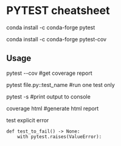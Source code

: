 PYTEST cheatsheet
=================

conda install -c conda-forge pytest

conda install -c conda-forge pytest-cov

Usage
-----
pytest --cov #get coverage report

pytest file.py::test_name #run one test only

pytest -s #print output to console

coverage html #generate html report

test explicit error
```
def test_to_fail() -> None:
    with pytest.raises(ValueError):
``` 
